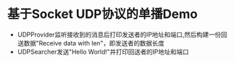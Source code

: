 # 基于Socket UDP协议的单播Demo

- UDPProvider监听接收到的消息后打印发送者的IP地址和端口,然后构建一份回送数据"Receive data with len"，即发送者的数据长度
- UDPSearcher发送"Hello World!"并打印回送者的IP地址和端口